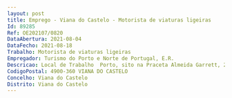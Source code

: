```yaml
--- 
layout: post
title: Emprego - Viana do Castelo - Motorista de viaturas ligeiras
Id: 89285
Ref: OE202107/0820
DataAbertura: 2021-08-04
DataFecho: 2021-08-18
Trabalho: Motorista de viaturas ligeiras
Empregador: Turismo do Porto e Norte de Portugal, E.R.
Descricao: Local de Trabalho  Porto, sito na Praceta Almeida Garrett, 27, 4000 069 PortoConduzir viaturas ligeiras para transporte de bens e pessoas, tendo em atenção a segurança dos utilizadores e dos bens  zelar pela manutenção e limpeza das viaturas, apoiar os serviços com a execução de tarefas simples. Acompanhar o Sr. Presidente da Comissão Executiva nas deslocações, ao serviço da Entidade.
CodigoPostal: 4900-360 VIANA DO CASTELO
Concelho: Viana do Castelo
Distrito: Viana do Castelo
--- 
```

